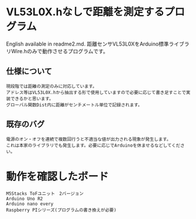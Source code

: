 # VL53L0X.hなしで距離を測定するプログラム
  English available in readme2.md.
  距離センサVL53L0XをArduino標準ライブラリWire.hのみで動作させるプログラムです。
## 仕様について
    現段階では距離の測定のみに対応しています。
    アドレス等はVL53L0X.hから抽出する形で使用していますので必要に応じて書き足すことで実装できるかと思います。
    グローバル関数Dist内に距離がセンチメートル単位で記録されます。

## 既存のバグ
    電源のオン・オフを連続で複数回行うと不適当な値が出力される現象が発生します。
    これは本家のライブラリでも発生します。必要に応じでArduinoを休ませるなどしてください。

# 動作を確認したボード
    M5Stacks ToFユニット　2バージョン
    Arduino Uno R2
    Arduino nano every
    Raspberry PIシリーズ(プログラムの書き換えが必要)
